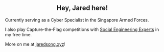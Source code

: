 <h2 align="center"> Hey, Jared here! </h2>

Currently serving as a Cyber Specialist in the Singapore Armed Forces.

I also play Capture-the-Flag competitions with <a href="https://ctftime.org/team/154571z">Social Engineering Experts</a> in my free time.

More on me at <a href="https://jaredsong.xyz">jaredsong.xyz</a>!
